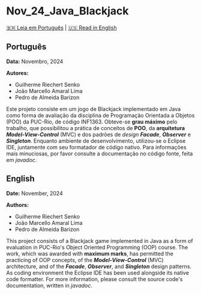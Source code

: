 # Nov_24_Java_Blackjack

[🇧🇷 Leia em Português](#português) | [🇺🇸 Read in English](#english)

## Português

**Data:** Novembro, 2024

**Autores:**

- Guilherme Riechert Senko
- João Marcello Amaral Lima
- Pedro de Almeida Barizon

Este projeto consiste em um jogo de Blackjack implementado em Java como forma de avaliação da disciplina de Programação Orientada a Objetos (POO) da PUC-Rio, de código INF1363. Obteve-se **grau máximo** pelo trabalho, que possibilitou a prática de conceitos de **POO**, da **arquitetura _Model-View-Control_** (MVC) e dos padrões de _design_ **_Facade_**, **_Observer_** e **_Singleton_**. Enquanto ambiente de desenvolvimento, utilizou-se o Eclipse IDE, juntamente com seu formatador de código nativo. Para informações mais minuciosas, por favor consulte a documentação no código fonte, feita em _javadoc_.

## English

**Date:** November, 2024

**Authors:**

- Guilherme Riechert Senko
- João Marcello Amaral Lima
- Pedro de Almeida Barizon

This project consists of a Blackjack game implemented in Java as a form of evaluation in PUC-Rio's Object Oriented Programming (OOP) course. The work, which was awarded with **maximum marks**, has permitted the practicing of OOP concepts, of the **_Model-View-Control_** (MVC) architecture, and of the **_Facade_**, **_Observer_**, and **_Singleton_** design patterns. As coding environment the Eclipse IDE has been used alongside its native code formatter. For more information, please consult the source code's documentation, written in _javadoc_.
